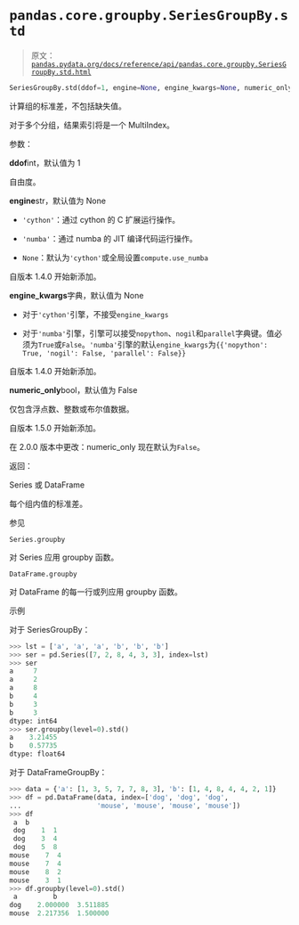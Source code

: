 # `pandas.core.groupby.SeriesGroupBy.std`

> 原文：[`pandas.pydata.org/docs/reference/api/pandas.core.groupby.SeriesGroupBy.std.html`](https://pandas.pydata.org/docs/reference/api/pandas.core.groupby.SeriesGroupBy.std.html)

```py
SeriesGroupBy.std(ddof=1, engine=None, engine_kwargs=None, numeric_only=False)
```

计算组的标准差，不包括缺失值。

对于多个分组，结果索引将是一个 MultiIndex。

参数：

**ddof**int，默认值为 1

自由度。

**engine**str，默认值为 None

+   `'cython'`：通过 cython 的 C 扩展运行操作。

+   `'numba'`：通过 numba 的 JIT 编译代码运行操作。

+   `None`：默认为`'cython'`或全局设置`compute.use_numba`

自版本 1.4.0 开始新添加。

**engine_kwargs**字典，默认值为 None

+   对于`'cython'`引擎，不接受`engine_kwargs`

+   对于`'numba'`引擎，引擎可以接受`nopython`、`nogil`和`parallel`字典键。值必须为`True`或`False`。`'numba'`引擎的默认`engine_kwargs`为`{{'nopython': True, 'nogil': False, 'parallel': False}}`

自版本 1.4.0 开始新添加。

**numeric_only**bool，默认值为 False

仅包含浮点数、整数或布尔值数据。

自版本 1.5.0 开始新添加。

在 2.0.0 版本中更改：numeric_only 现在默认为`False`。

返回：

Series 或 DataFrame

每个组内值的标准差。

参见

`Series.groupby`

对 Series 应用 groupby 函数。

`DataFrame.groupby`

对 DataFrame 的每一行或列应用 groupby 函数。

示例

对于 SeriesGroupBy：

```py
>>> lst = ['a', 'a', 'a', 'b', 'b', 'b']
>>> ser = pd.Series([7, 2, 8, 4, 3, 3], index=lst)
>>> ser
a     7
a     2
a     8
b     4
b     3
b     3
dtype: int64
>>> ser.groupby(level=0).std()
a    3.21455
b    0.57735
dtype: float64 
```

对于 DataFrameGroupBy：

```py
>>> data = {'a': [1, 3, 5, 7, 7, 8, 3], 'b': [1, 4, 8, 4, 4, 2, 1]}
>>> df = pd.DataFrame(data, index=['dog', 'dog', 'dog',
...                   'mouse', 'mouse', 'mouse', 'mouse'])
>>> df
 a  b
 dog    1  1
 dog    3  4
 dog    5  8
mouse    7  4
mouse    7  4
mouse    8  2
mouse    3  1
>>> df.groupby(level=0).std()
 a         b
dog    2.000000  3.511885
mouse  2.217356  1.500000 
```
